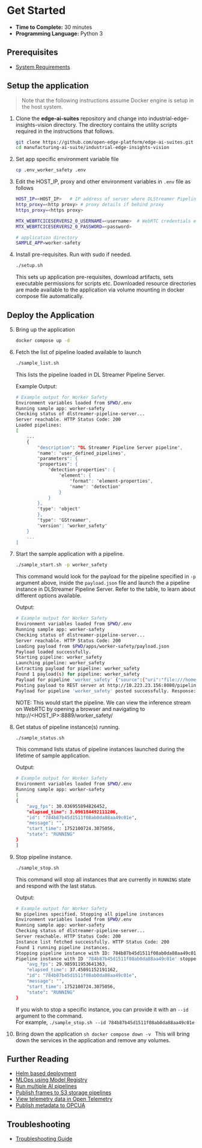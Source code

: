 # Get Started

-   **Time to Complete:** 30 minutes
-   **Programming Language:**  Python 3

## Prerequisites

- [System Requirements](system-requirements.md)

## Setup the application
> Note that the following instructions assume Docker engine is setup in the host system.

1. Clone the **edge-ai-suites** repository and change into industrial-edge-insights-vision directory. The directory contains the utility scripts required in the instructions that follows.
    ```sh
    git clone https://github.com/open-edge-platform/edge-ai-suites.git
    cd manufacturing-ai-suite/industrial-edge-insights-vision
    ```
2.  Set app specific environment variable file
    ```sh
    cp .env_worker_safety .env
    ```    

3.  Edit the HOST_IP, proxy and other environment variables in `.env` file as follows
    ```sh
    HOST_IP=<HOST_IP>   # IP address of server where DLStreamer Pipeline Server is running.
    http_proxy=<http proxy> # proxy details if behind proxy
    https_proxy=<https proxy>

    MTX_WEBRTCICESERVERS2_0_USERNAME=<username>  # WebRTC credentials e.g. intel1234
    MTX_WEBRTCICESERVERS2_0_PASSWORD=<password>

    # application directory
    SAMPLE_APP=worker-safety
    ```
4.  Install pre-requisites. Run with sudo if needed.
    ```sh
    ./setup.sh
    ```
    This sets up application pre-requisites, download artifacts, sets executable permissions for scripts etc. Downloaded resource directories are made available to the application via volume mounting in docker compose file automatically.

## Deploy the Application

5.  Bring up the application
    ```sh
    docker compose up -d
    ```
6.  Fetch the list of pipeline loaded available to launch
    ```sh
    ./sample_list.sh
    ```
    This lists the pipeline loaded in DL Streamer Pipeline Server.
    
    Example Output:

    ```sh
    # Example output for Worker Safety
    Environment variables loaded from $PWD/.env
    Running sample app: worker-safety
    Checking status of dlstreamer-pipeline-server...
    Server reachable. HTTP Status Code: 200
    Loaded pipelines:
    [
        ...
        {
            "description": "DL Streamer Pipeline Server pipeline",
            "name": "user_defined_pipelines",
            "parameters": {
            "properties": {
                "detection-properties": {
                    "element": {
                        "format": "element-properties",
                        "name": "detection"
                    }
                }
            },
            "type": "object"
            },
            "type": "GStreamer",
            "version": "worker_safety"
        }
        ...
    ]
    ```
7.  Start the sample application with a pipeline.
    ```sh
    ./sample_start.sh -p worker_safety
    ```
    This command would look for the payload for the pipeline specified in `-p` argument above, inside the `payload.json` file and launch the a pipeline instance in DLStreamer Pipeline Server. Refer to the table, to learn about different options available. 
    
    Output:

    ```sh
    # Example output for Worker Safety
    Environment variables loaded from $PWD/.env
    Running sample app: worker-safety
    Checking status of dlstreamer-pipeline-server...
    Server reachable. HTTP Status Code: 200
    Loading payload from $PWD/apps/worker-safety/payload.json
    Payload loaded successfully.
    Starting pipeline: worker_safety
    Launching pipeline: worker_safety
    Extracting payload for pipeline: worker_safety
    Found 1 payload(s) for pipeline: worker_safety
    Payload for pipeline 'worker_safety' {"source":{"uri":"file:///home/pipeline-server/resources/videos/Safety_Full_Hat_and_Vest.mp4","type":"uri"},"destination":{"frame":{"type":"webrtc","peer-id":"worker_safety"}},"parameters":{"detection-properties":{"model":"/home/pipeline-server/resources/models/worker-safety/model.xml","device":"CPU"}}}
    Posting payload to REST server at http://10.223.23.156:8080/pipelines/user_defined_pipelines/worker_safety
    Payload for pipeline 'worker_safety' posted successfully. Response: "74bebe7a5d1211f08ab0da88aa49c01e"
    ```
    NOTE: This would start the pipeline. We can view the inference stream on WebRTC by opening a browser and navigating to http://<HOST_IP>:8889/worker_safety/
    
8.  Get status of pipeline instance(s) running.
    ```sh
    ./sample_status.sh
    ```
    This command lists status of pipeline instances launched during the lifetime of sample application.
    
    Output:
    ```sh
    # Example output for Worker Safety
    Environment variables loaded from $PWD/.env
    Running sample app: worker-safety
    [
    {
        "avg_fps": 30.036955894826452,
        "elapsed_time": 3.096184492111206,
        "id": "784b87b45d1511f08ab0da88aa49c01e",
        "message": "",
        "start_time": 1752100724.3075056,
        "state": "RUNNING"
    }
    ]
    ```
9.  Stop pipeline instance.
    ```sh
    ./sample_stop.sh
    ```
    This command will stop all instances that are currently in `RUNNING` state and respond with the last status.
    
    Output:
    ```sh
    # Example output for Worker Safety
    No pipelines specified. Stopping all pipeline instances
    Environment variables loaded from $PWD/.env
    Running sample app: worker-safety
    Checking status of dlstreamer-pipeline-server...
    Server reachable. HTTP Status Code: 200
    Instance list fetched successfully. HTTP Status Code: 200
    Found 1 running pipeline instances.
    Stopping pipeline instance with ID: 784b87b45d1511f08ab0da88aa49c01e
    Pipeline instance with ID '784b87b45d1511f08ab0da88aa49c01e' stopped successfully. Response: {
        "avg_fps": 29.985911953641363,
        "elapsed_time": 37.45091152191162,
        "id": "784b87b45d1511f08ab0da88aa49c01e",
        "message": "",
        "start_time": 1752100724.3075056,
        "state": "RUNNING"
    }
    ```
    If you wish to stop a specific instance, you can provide it with an `--id` argument to the command.    
    For example, `./sample_stop.sh --id 784b87b45d1511f08ab0da88aa49c01e`

10.  Bring down the application
    ```sh
    docker compose down -v
    ```
    This will bring down the services in the application and remove any volumes.


## Further Reading
- [Helm based deployment](how-to-deploy-using-helm-charts.md)
- [MLOps using Model Registry](how-to-enable-mlops.md)
- [Run multiple AI pipelines](how-to-run-multiple-ai-pipelines.md)
- [Publish frames to S3 storage pipelines](how-to-run-store-frames-in-s3.md)
- [View telemetry data in Open Telemetry](how-to-view-telemetry-data.md)
- [Publish metadata to OPCUA](how-to-use-opcua-publisher.md)

## Troubleshooting
- [Troubleshooting Guide](troubleshooting-guide.md)
